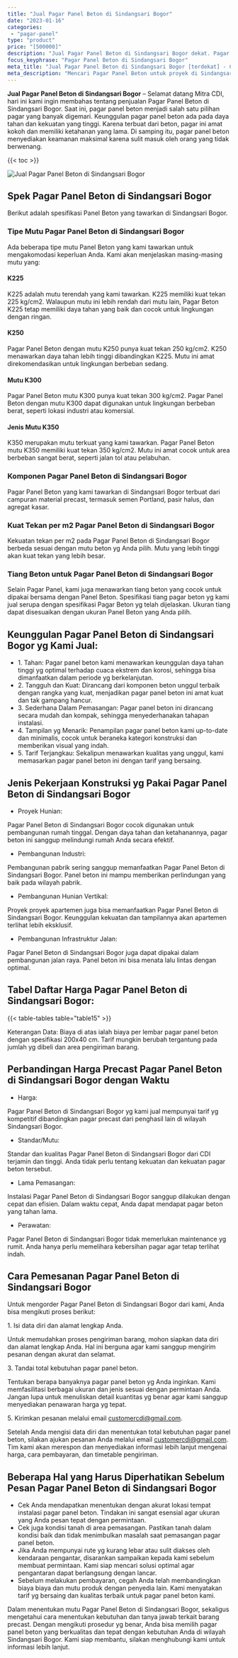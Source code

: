 ```yaml
---
title: "Jual Pagar Panel Beton di Sindangsari Bogor"
date: "2023-01-16"
categories:
 - "pagar-panel"
type: "product"
price: "[500000]"
description: "Jual Pagar Panel Beton di Sindangsari Bogor dekat. Pagar Panel Beton ini biasanya dipakai dalam project pembangunan sebagai pembatas pengamanan lahan yang tahan lama dan awet. Kontak kami untuk mendapatkan lebih lanjut."
focus_keyphrase: "Pagar Panel Beton di Sindangsari Bogor"
meta_title: "Jual Pagar Panel Beton di Sindangsari Bogor [terdekat] - CDI"
meta_description: "Mencari Pagar Panel Beton untuk proyek di Sindangsari Bogor? Kami menyediakan Pagar Panel Beton berkualitas untuk pagar lahan. Segera dapatkan harga terbaik sekarang."
---
```


**Jual Pagar Panel Beton di Sindangsari Bogor** – Selamat datang Mitra CDI, hari ini kami ingin membahas tentang penjualan Pagar Panel Beton di Sindangsari Bogor. Saat ini, pagar panel beton menjadi salah satu pilihan pagar yang banyak digemari. Keunggulan pagar panel beton ada pada daya tahan dan kekuatan yang tinggi. Karena terbuat dari beton, pagar ini amat kokoh dan memiliki ketahanan yang lama. Di samping itu, pagar panel beton menyediakan keamanan maksimal karena sulit masuk oleh orang yang tidak berwenang.

{{< toc >}}

![Jual Pagar Panel Beton di Sindangsari Bogor](/images/pagar-panel/pagar-panel-15.jpg)

## Spek Pagar Panel Beton di Sindangsari Bogor

Berikut adalah spesifikasi Panel Beton yang tawarkan di Sindangsari Bogor.

### Tipe Mutu Pagar Panel Beton di Sindangsari Bogor

Ada beberapa tipe mutu Panel Beton yang kami tawarkan untuk mengakomodasi keperluan Anda. Kami akan menjelaskan masing-masing mutu yang:

#### K225

K225 adalah mutu terendah yang kami tawarkan. K225 memiliki kuat tekan 225 kg/cm2. Walaupun mutu ini lebih rendah dari mutu lain, Pagar Beton K225 tetap memiliki daya tahan yang baik dan cocok untuk lingkungan dengan ringan.

#### K250

Pagar Panel Beton dengan mutu K250 punya kuat tekan 250 kg/cm2. K250 menawarkan daya tahan lebih tinggi dibandingkan K225. Mutu ini amat direkomendasikan untuk lingkungan berbeban sedang.

#### Mutu K300

Pagar Panel Beton mutu K300 punya kuat tekan 300 kg/cm2. Pagar Panel Beton dengan mutu K300 dapat digunakan untuk lingkungan berbeban berat, seperti lokasi industri atau komersial.

#### Jenis Mutu K350

K350 merupakan mutu terkuat yang kami tawarkan. Pagar Panel Beton mutu K350 memiliki kuat tekan 350 kg/cm2. Mutu ini amat cocok untuk area berbeban sangat berat, seperti jalan tol atau pelabuhan.

### Komponen Pagar Panel Beton di Sindangsari Bogor

Pagar Panel Beton yang kami tawarkan di Sindangsari Bogor terbuat dari campuran material precast, termasuk semen Portland, pasir halus, dan agregat kasar.

### Kuat Tekan per m2 Pagar Panel Beton di Sindangsari Bogor

Kekuatan tekan per m2 pada Pagar Panel Beton di Sindangsari Bogor berbeda sesuai dengan mutu beton yg Anda pilih. Mutu yang lebih tinggi akan kuat tekan yang lebih besar.

### Tiang Beton untuk Pagar Panel Beton di Sindangsari Bogor

Selain Pagar Panel, kami juga menawarkan tiang beton yang cocok untuk dipakai bersama dengan Panel Beton. Spesifikasi tiang pagar beton yg kami jual serupa dengan spesifikasi Pagar Beton yg telah dijelaskan. Ukuran tiang dapat disesuaikan dengan ukuran Panel Beton yang Anda pilih.

## Keunggulan Pagar Panel Beton di Sindangsari Bogor yg Kami Jual:

*   1\. Tahan: Pagar panel beton kami menawarkan keunggulan daya tahan tinggi yg optimal terhadap cuaca ekstrem dan korosi, sehingga bisa dimanfaatkan dalam periode yg berkelanjutan.
*   2\. Tangguh dan Kuat: Dirancang dari komponen beton unggul terbaik dengan rangka yang kuat, menjadikan pagar panel beton ini amat kuat dan tak gampang hancur.
*   3\. Sederhana Dalam Pemasangan: Pagar panel beton ini dirancang secara mudah dan kompak, sehingga menyederhanakan tahapan instalasi.
*   4\. Tampilan yg Menarik: Penampilan pagar panel beton kami up-to-date dan minimalis, cocok untuk beraneka kategori konstruksi dan memberikan visual yang indah.
*   5\. Tarif Terjangkau: Sekalipun menawarkan kualitas yang unggul, kami memasarkan pagar panel beton ini dengan tarif yang bersaing.

## Jenis Pekerjaan Konstruksi yg Pakai Pagar Panel Beton di Sindangsari Bogor

*   Proyek Hunian:

Pagar Panel Beton di Sindangsari Bogor cocok digunakan untuk pembangunan rumah tinggal. Dengan daya tahan dan ketahanannya, pagar beton ini sanggup melindungi rumah Anda secara efektif.
*   Pembangunan Industri:

Pembangunan pabrik sering sanggup memanfaatkan Pagar Panel Beton di Sindangsari Bogor. Panel beton ini mampu memberikan perlindungan yang baik pada wilayah pabrik.
*   Pembangunan Hunian Vertikal:

Proyek proyek apartemen juga bisa memanfaatkan Pagar Panel Beton di Sindangsari Bogor. Keunggulan kekuatan dan tampilannya akan apartemen terlihat lebih eksklusif.
*   Pembangunan Infrastruktur Jalan:

Pagar Panel Beton di Sindangsari Bogor juga dapat dipakai dalam pembangunan jalan raya. Panel beton ini bisa menata lalu lintas dengan optimal.

## Tabel Daftar Harga Pagar Panel Beton di Sindangsari Bogor:

{{< table-tables table="table15" >}}

Keterangan Data: Biaya di atas ialah biaya per lembar pagar panel beton dengan spesifikasi 200x40 cm. Tarif mungkin berubah tergantung pada jumlah yg dibeli dan area pengiriman barang.

## Perbandingan Harga Precast Pagar Panel Beton di Sindangsari Bogor dengan Waktu

*   Harga:

Pagar Panel Beton di Sindangsari Bogor yg kami jual mempunyai tarif yg kompetitif dibandingkan pagar precast dari penghasil lain di wilayah Sindangsari Bogor.
*   Standar/Mutu:

Standar dan kualitas Pagar Panel Beton di Sindangsari Bogor dari CDI terjamin dan tinggi. Anda tidak perlu tentang kekuatan dan kekuatan pagar beton tersebut.
*   Lama Pemasangan:

Instalasi Pagar Panel Beton di Sindangsari Bogor sanggup dilakukan dengan cepat dan efisien. Dalam waktu cepat, Anda dapat mendapat pagar beton yang tahan lama.
*   Perawatan:

Pagar Panel Beton di Sindangsari Bogor tidak memerlukan maintenance yg rumit. Anda hanya perlu memelihara kebersihan pagar agar tetap terlihat indah.

## Cara Pemesanan Pagar Panel Beton di Sindangsari Bogor

Untuk mengorder Pagar Panel Beton di Sindangsari Bogor dari kami, Anda bisa mengikuti proses berikut:

1\.  Isi data diri dan alamat lengkap Anda.

Untuk memudahkan proses pengiriman barang, mohon siapkan data diri dan alamat lengkap Anda. Hal ini berguna agar kami sanggup mengirim pesanan dengan akurat dan selamat.

3\.  Tandai total kebutuhan pagar panel beton.

Tentukan berapa banyaknya pagar panel beton yg Anda inginkan. Kami memfasilitasi berbagai ukuran dan jenis sesuai dengan permintaan Anda. Jangan lupa untuk menuliskan detail kuantitas yg benar agar kami sanggup menyediakan penawaran harga yg tepat.

5\.  Kirimkan pesanan melalui email customercdi@gmail.com.

Setelah Anda mengisi data diri dan menentukan total kebutuhan pagar panel beton, silakan ajukan pesanan Anda melalui email customercdi@gmail.com. Tim kami akan merespon dan menyediakan informasi lebih lanjut mengenai harga, cara pembayaran, dan timetable pengiriman.

## Beberapa Hal yang Harus Diperhatikan Sebelum Pesan Pagar Panel Beton di Sindangsari Bogor

*   Cek Anda mendapatkan menentukan dengan akurat lokasi tempat instalasi pagar panel beton. Tindakan ini sangat esensial agar ukuran yang Anda pesan tepat dengan permintaan.
*   Cek juga kondisi tanah di area pemasangan. Pastikan tanah dalam kondisi baik dan tidak menimbulkan masalah saat pemasangan pagar panel beton.
*   Jika Anda mempunyai rute yg kurang lebar atau sulit diakses oleh kendaraan pengantar, disarankan sampaikan kepada kami sebelum membuat permintaan. Kami siap mencari solusi optimal agar pengantaran dapat berlangsung dengan lancar.
*   Sebelum melakukan pembayaran, cegah Anda telah membandingkan biaya biaya dan mutu produk dengan penyedia lain. Kami menyatakan tarif yg bersaing dan kualitas terbaik untuk pagar panel beton kami.

Dalam menentukan mutu Pagar Panel Beton di Sindangsari Bogor, sekaligus mengetahui cara menentukan kebutuhan dan tanya jawab terkait barang precast. Dengan mengikuti prosedur yg benar, Anda bisa memilih pagar panel beton yang berkualitas dan tepat dengan kebutuhan Anda di wilayah Sindangsari Bogor. Kami siap membantu, silakan menghubungi kami untuk informasi lebih lanjut.